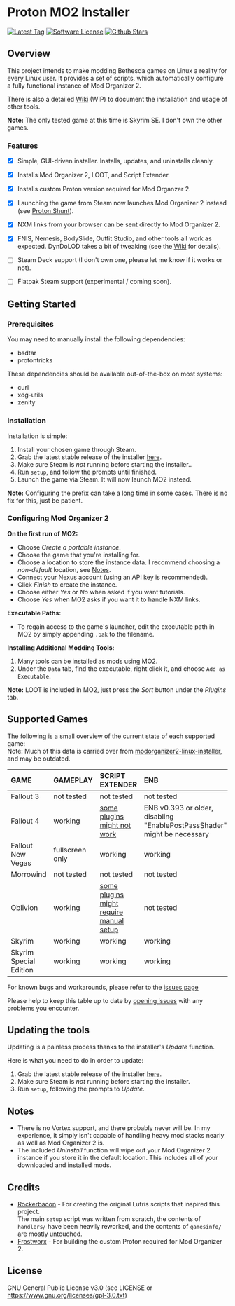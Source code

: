 # Proton MO2 Installer
[![Latest Tag](https://img.shields.io/github/v/tag/ralgar/proton-mo2-installer?style=for-the-badge&logo=semver&logoColor=white)](https://github.com/ralgar/proton-mo2-installer/tags)
[![Software License](https://img.shields.io/github/license/ralgar/proton-mo2-installer?style=for-the-badge&logo=gnu&logoColor=white)](https://www.gnu.org/licenses/gpl-3.0.html)
[![Github Stars](https://img.shields.io/github/stars/ralgar/proton-mo2-installer?style=for-the-badge&logo=github&logoColor=white&color=gold)](https://github.com/ralgar/proton-mo2-installer)


## Overview
This project intends to make modding Bethesda games on Linux a reality for every Linux user. It provides a set of scripts, which automatically configure a fully functional instance of Mod Organizer 2.

There is also a detailed [Wiki](https://github.com/ralgar/proton-mo2-installer/wiki) (WIP) to document the installation and usage of other tools.

**Note:** The only tested game at this time is Skyrim SE. I don't own the other games.

### Features
- [x] Simple, GUI-driven installer. Installs, updates, and uninstalls cleanly.
- [x] Installs Mod Organizer 2, LOOT, and Script Extender.
- [x] Installs custom Proton version required for Mod Organzer 2.
- [x] Launching the game from Steam now launches Mod Organizer 2 instead (see [Proton Shunt](https://github.com/ralgar/proton-shunt)).
- [x] NXM links from your browser can be sent directly to Mod Organizer 2.
- [x] FNIS, Nemesis, BodySlide, Outfit Studio, and other tools all work as expected. DynDoLOD takes a bit of tweaking (see the [Wiki](https://github.com/ralgar/proton-mo2-installer/wiki) for details).
- [ ] Steam Deck support (I don't own one, please let me know if it works or not).
- [ ] Flatpak Steam support (experimental / coming soon).


## Getting Started

### Prerequisites
You may need to manually install the following dependencies:
- bsdtar
- protontricks

These dependencies should be available out-of-the-box on most systems:
- curl
- xdg-utils
- zenity

### Installation
Installation is simple:
1. Install your chosen game through Steam.
2. Grab the latest stable release of the installer [here](https://github.com/ralgar/proton-mo2-installer/releases).
3. Make sure Steam is *not* running before starting the installer..
4. Run `setup`, and follow the prompts until finished.
5. Launch the game via Steam. It will now launch MO2 instead.

**Note:** Configuring the prefix can take a long time in some cases. There is no fix for this, just be patient.


### Configuring Mod Organizer 2
**On the first run of MO2:**
- Choose *Create a portable instance*.
- Choose the game that you're installing for.
- Choose a location to store the instance data. I recommend choosing a *non-default* location, see [Notes](#notes).
- Connect your Nexus account (using an API key is recommended).
- Click *Finish* to create the instance.
- Choose either *Yes* or *No* when asked if you want tutorials.
- Choose *Yes* when MO2 asks if you want it to handle NXM links.

**Executable Paths:**
- To regain access to the game's launcher, edit the executable path in MO2 by simply appending `.bak` to the filename.

**Installing Additional Modding Tools:**
1. Many tools can be installed as mods using MO2.
2. Under the `Data` tab, find the executable, right click it, and choose `Add as Executable`.

**Note:** LOOT is included in MO2, just press the *Sort* button under the *Plugins* tab.


## Supported Games

The following is a small overview of the current state of each supported game:<br>
Note: Much of this data is carried over from [modorganizer2-linux-installer](https://github.com/rockerbacon/modorganizer2-linux-installer), and may be outdated.

| GAME                   | GAMEPLAY        | SCRIPT EXTENDER           | ENB           |
| :--------------------- | :-------------- | :------------------------ | :------------ |
| Fallout 3              | not tested      | not tested                | not tested    |
| Fallout 4              | working         | [some plugins might not work](https://github.com/rockerbacon/modorganizer2-linux-installer/issues/32) | ENB v0.393 or older, disabling "EnablePostPassShader" might be necessary |
| Fallout New Vegas      | fullscreen only | working                   | working       |
| Morrowind              | not tested      | not tested                | not tested    |
| Oblivion               | working         | [some plugins might require manual setup](https://github.com/rockerbacon/modorganizer2-linux-installer/issues/63#issuecomment-643690247)                 | not tested    |
| Skyrim                 | working         | working                   | working       |
| Skyrim Special Edition | working         | working                   | working       |

For known bugs and workarounds, please refer to the [issues page](https://github.com/ralgar/proton-mo2-installer/issues?q=is:issue+is:open+label:bug+)

Please help to keep this table up to date by [opening issues](https://github.com/ralgar/proton-mo2-installer/issues/new/choose) with any problems you encounter.


## Updating the tools

Updating is a painless process thanks to the installer's *Update* function.

Here is what you need to do in order to update:

1. Grab the latest stable release of the installer [here](https://github.com/ralgar/proton-mo2-installer/releases).
2. Make sure Steam is *not* running before starting the installer.
3. Run `setup`, following the prompts to *Update*.


## Notes

- There is no Vortex support, and there probably never will be. In my experience, it simply isn't capable of handling heavy mod stacks nearly as well as Mod Organizer 2 is.
- The included *Uninstall* function will wipe out your Mod Organizer 2 instance if you store it in the default location. This includes all of your downloaded and installed mods.


## Credits

- [Rockerbacon](https://github.com/rockerbacon) - For creating the original Lutris scripts that inspired this project.<br>
    The main `setup` script was written from scratch, the contents of `handlers/` have been heavily reworked, and the contents of `gamesinfo/` are mostly untouched.
- [Frostworx](https://github.com/frostworx) - For building the custom Proton required for Mod Organizer 2.


## License

GNU General Public License v3.0 (see LICENSE or https://www.gnu.org/licenses/gpl-3.0.txt)
